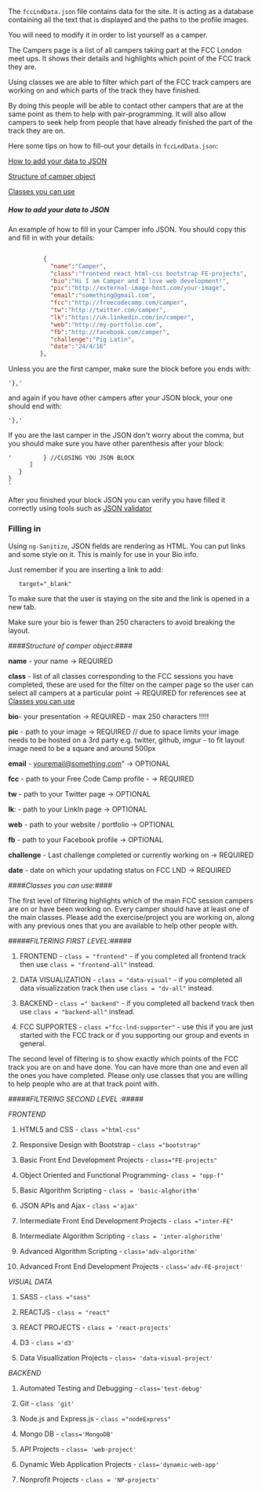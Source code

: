 The `fccLndData.json` file contains data for the site. It is acting as a database containing all the text that is displayed and the paths to the profile images.

You will need to modify it in order to list yourself as a camper.

The Campers page is a list of all campers taking part at the FCC London meet ups. It shows their details and highlights which point of the FCC track they are.

Using classes we are able to filter which part of the FCC track campers are working on and which parts of the track they have finished.

By doing this people will be able to contact other campers that are at the same point as them to help with pair-programming. It will also allow campers to seek help from people that have already finished the part of the track they are on.


Here some tips on how to fill-out your details in `fccLndData.json`:

[How to add your data to JSON](#how-to-add-your-data-to-JSON)

[Structure of camper object](#structure-of-camper-object)

[Classes you can use](#classes-you-can-use)

##### How to add your data to JSON

An example of how to fill in your Camper info JSON. You should copy this and fill in with your details:

```json

          {
            "name":"Camper",
            "class":"frontend react html-css bootstrap FE-projects",
            "bio":"Hi I am Camper and I love web development!",
            "pic":"http://external-image-host.com/your-image",
            "email":"something@gmail.com",
            "fcc":"http://freecodecamp.com/camper",
            "tw":"http://twitter.com/camper",
            "lk":"https://uk.linkedin.com/in/camper",
            "web":"http://my-portfolio.com",
            "fb":"http://facebook.com/camper",
            "challenge":"Pig Latin",
            "date":"24/4/16"
         },
```

Unless you are the first camper, make sure the block before you ends with:

```
'},'
```

and again if you have other campers after your JSON block, your one should end with:

```
'},'
```

If you are the last camper in the JSON don't worry about the comma, but you should make sure  you have other parenthesis after your block:

```
'         } //CLOSING YOU JSON BLOCK
      ]
   }
}
'
```
After you finished your block JSON you can verify you have filled it correctly using tools such as [JSON validator](http://jsonlint.com/)

### Filling in

Using `ng-Sanitize`, JSON fields are rendering as HTML. You can put links and some style on it. This is mainly for use in your Bio info.

Just remember if you are inserting a link to add:
 ```
    target="_blank"
 ```
 To make sure that the user is staying on the site and the link is opened in a new tab.

 Make sure your bio is fewer than 250 characters to avoid breaking the layout.

####*Structure of camper object:*####

**name** - your name -> REQUIRED

**class** - list of all classes corresponding to the FCC sessions you have completed, these are used for the filter on the camper page so the user can select all campers at a particular point -> REQUIRED for references see at [Classes you can use](#classes-you-can-use)

**bio**- your presentation -> REQUIRED - max 250 characters !!!!!

**pic** - path to your image  -> REQUIRED // due to space limits your image needs to be hosted on a 3rd party e.g. twitter, github, imgur - to fit layout image need to be a square and around 500px

**email** - youremail@something.com"   -> OPTIONAL

**fcc**  -  path to your Free Code Camp profile - -> REQUIRED

**tw** - path to your Twitter page -> OPTIONAL

**lk**: - path to your LinkIn page -> OPTIONAL

**web**  - path to your website / portfolio -> OPTIONAL

**fb** - path to your Facebook profile -> OPTIONAL

**challenge** - Last challenge completed or currently working on -> REQUIRED

**date** - date on which your updating status on FCC LND -> REQUIRED

####*Classes you can use:*####

The first level of filtering highlights which of the main FCC session campers are on or have been working on. Every camper should have at least one of the main classes. Please add the exercise/project you are working on, along with any previous ones that you are available to help other people with.

#####*FILTERING FIRST LEVEL:*#####

1. FRONTEND -  `class = "frontend"`  - if you completed all frontend track then use `class = "frontend-all"` instead.

2. DATA VISUALIZATION - `class = "data-visual"` - if you completed all data visualizzation track then use `class = "dv-all"` instead.

3. BACKEND - `class =" backend"` - if you completed all backend track then use `class = "backend-all"` instead.

4. FCC SUPPORTES - `class ="fcc-lnd-supporter"` - use this if you are just started with the FCC track or if you supporting our group and events in general.


The second level of filtering is to show exactly which points of the FCC track you are on and have done. You can have more than one and even all the ones you have completed. Please only use classes that you are willing to help people who are at that track point with.

#####*FILTERING SECOND LEVEL :*#####

*FRONTEND*

1. HTML5 and CSS - `class ="html-css"`

2. Responsive Design with Bootstrap  - `class ="bootstrap"`

3. Basic Front End Development Projects - `class="FE-projects"`

4. Object Oriented and Functional Programming- `class = "opp-f"`

5. Basic Algorithm Scripting - `class = 'basic-alghorithm'`

6. JSON APIs and Ajax - `class ='ajax'`

7. Intermediate Front End Development Projects - `class ="inter-FE"`

8. Intermediate Algorithm Scripting - `class = 'inter-alghorithm'`

9. Advanced Algorithm Scripting - `class='adv-algorithm'`

10. Advanced Front End Development Projects - `class='adv-FE-project'`

*VISUAL DATA*

1. SASS - `class ="sass"`

2. REACTJS - `class = "react"`

3. REACT PROJECTS - `class = 'react-projects'`

4. D3 - `class ='d3'`

5. Data Visuallization Projects - `class= 'data-visual-project'`


*BACKEND*

1. Automated Testing and Debugging - `class='test-debug'`

2. Git - `class 'git'`

3. Node.js and Express.js - `class ="nodeExpress"`

4. Mongo DB - `class='MongoDB'`

5. API Projects - `class= 'web-project'`

6. Dynamic Web Application Projects - `class='dynamic-web-app'`

7. Nonprofit Projects - `class = 'NP-projects'`
